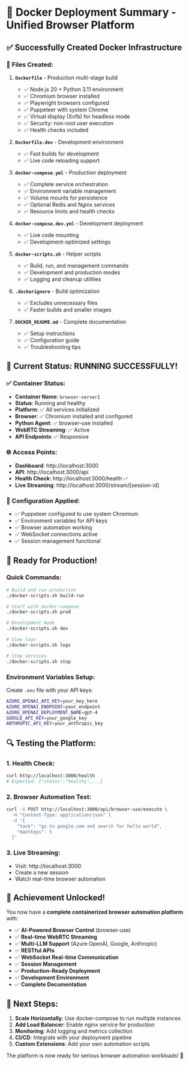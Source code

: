 # 🎉 Docker Deployment Summary - Unified Browser Platform

## ✅ Successfully Created Docker Infrastructure

### 📁 Files Created:

1. **`Dockerfile`** - Production multi-stage build
   - ✅ Node.js 20 + Python 3.11 environment
   - ✅ Chromium browser installed
   - ✅ Playwright browsers configured
   - ✅ Puppeteer with system Chrome
   - ✅ Virtual display (Xvfb) for headless mode
   - ✅ Security: non-root user execution
   - ✅ Health checks included

2. **`Dockerfile.dev`** - Development environment
   - ✅ Fast builds for development
   - ✅ Live code reloading support

3. **`docker-compose.yml`** - Production deployment
   - ✅ Complete service orchestration
   - ✅ Environment variable management
   - ✅ Volume mounts for persistence
   - ✅ Optional Redis and Nginx services
   - ✅ Resource limits and health checks

4. **`docker-compose.dev.yml`** - Development deployment
   - ✅ Live code mounting
   - ✅ Development-optimized settings

5. **`docker-scripts.sh`** - Helper scripts
   - ✅ Build, run, and management commands
   - ✅ Development and production modes
   - ✅ Logging and cleanup utilities

6. **`.dockerignore`** - Build optimization
   - ✅ Excludes unnecessary files
   - ✅ Faster builds and smaller images

7. **`DOCKER_README.md`** - Complete documentation
   - ✅ Setup instructions
   - ✅ Configuration guide
   - ✅ Troubleshooting tips

## 🚀 Current Status: RUNNING SUCCESSFULLY!

### ✅ Container Status:
- **Container Name**: `browser-server1`
- **Status**: Running and healthy
- **Platform**: ✅ All services initialized
- **Browser**: ✅ Chromium installed and configured
- **Python Agent**: ✅ browser-use installed
- **WebRTC Streaming**: ✅ Active
- **API Endpoints**: ✅ Responsive

### 🌐 Access Points:
- **Dashboard**: http://localhost:3000
- **API**: http://localhost:3000/api
- **Health Check**: http://localhost:3000/health ✅
- **Live Streaming**: http://localhost:3000/stream/[session-id]

### 🔧 Configuration Applied:
- ✅ Puppeteer configured to use system Chromium
- ✅ Environment variables for API keys
- ✅ Browser automation working
- ✅ WebSocket connections active
- ✅ Session management functional

## 🎯 Ready for Production!

### Quick Commands:

```bash
# Build and run production
./docker-scripts.sh build-run

# Start with docker-compose
./docker-scripts.sh prod

# Development mode
./docker-scripts.sh dev

# View logs
./docker-scripts.sh logs

# Stop services
./docker-scripts.sh stop
```

### Environment Variables Setup:

Create `.env` file with your API keys:
```bash
AZURE_OPENAI_API_KEY=your_key_here
AZURE_OPENAI_ENDPOINT=your_endpoint
AZURE_OPENAI_DEPLOYMENT_NAME=gpt-4
GOOGLE_API_KEY=your_google_key
ANTHROPIC_API_KEY=your_anthropic_key
```

## 🔍 Testing the Platform:

### 1. Health Check:
```bash
curl http://localhost:3000/health
# Expected: {"status":"healthy",...}
```

### 2. Browser Automation Test:
```bash
curl -X POST http://localhost:3000/api/browser-use/execute \
  -H "Content-Type: application/json" \
  -d '{
    "task": "go to google.com and search for hello world",
    "maxSteps": 5
  }'
```

### 3. Live Streaming:
- Visit: http://localhost:3000
- Create a new session
- Watch real-time browser automation

## 🎉 Achievement Unlocked!

You now have a **complete containerized browser automation platform** with:

- ✅ **AI-Powered Browser Control** (browser-use)
- ✅ **Real-time WebRTC Streaming**
- ✅ **Multi-LLM Support** (Azure OpenAI, Google, Anthropic)
- ✅ **RESTful APIs**
- ✅ **WebSocket Real-time Communication**
- ✅ **Session Management**
- ✅ **Production-Ready Deployment**
- ✅ **Development Environment**
- ✅ **Complete Documentation**

## 🚀 Next Steps:

1. **Scale Horizontally**: Use docker-compose to run multiple instances
2. **Add Load Balancer**: Enable nginx service for production
3. **Monitoring**: Add logging and metrics collection
4. **CI/CD**: Integrate with your deployment pipeline
5. **Custom Extensions**: Add your own automation scripts

The platform is now ready for serious browser automation workloads! 🎯
